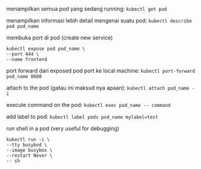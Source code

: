 menampilkan semua pod yang sedang running: `kubectl get pod`

menampilkan informasi lebih detail mengenai suatu pod: `kubectl describe pod pod_name`

membuka port di pod (create new service)
```
kubectl expose pod pod_name \
--port 444 \
--name frontend
```

port forward dari exposed pod port ke local machine: `kubectl port-forward pod_name 8080`

attach to the pod (gatau ini maksud nya apaan): `kubectl attach pod_name -i`

execute command on the pod: `kubectl exec pod_name -- command`

add label to pod: `kubectl label pods pod_name mylabel=test`

run shell in a pod (very useful for debugging)
```
kubectl run -i \
--tty busybod \
--image busybox \
--restart Never \
-- sh
```
